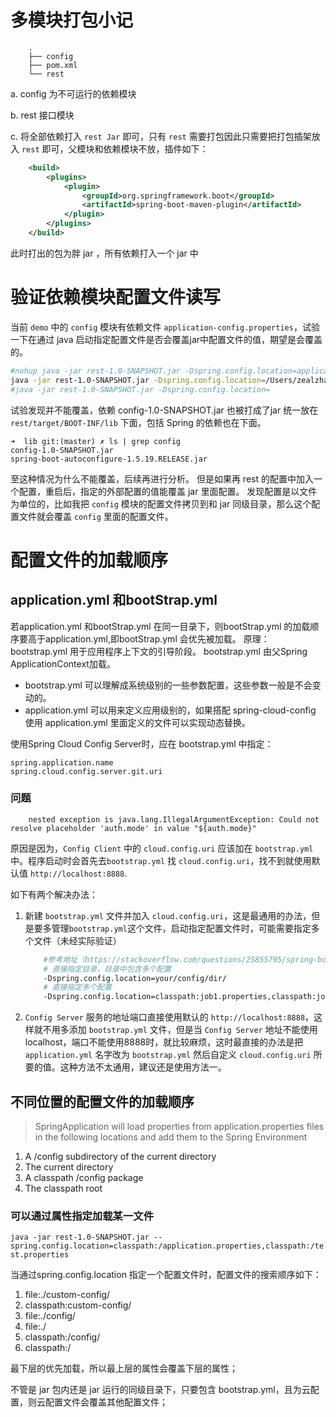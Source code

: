 # 多模块打包小记

```
    .
    ├── config
    ├── pom.xml
    └── rest
```
a. config 为不可运行的依赖模块

b. rest 接口模块

c. 将全部依赖打入 `rest Jar` 即可，只有 `rest` 需要打包因此只需要把打包插架放入 `rest` 即可，父模块和依赖模块不放，插件如下：

```xml
    <build>
        <plugins>
            <plugin>
                <groupId>org.springframework.boot</groupId>
                <artifactId>spring-boot-maven-plugin</artifactId>
            </plugin>
        </plugins>
    </build>
```
此时打出的包为胖 jar ，所有依赖打入一个 jar 中

# 验证依赖模块配置文件读写
当前 `demo` 中的 `config` 模块有依赖文件 `application-config.properties`，试验一下在通过 java 启动指定配置文件是否会覆盖jar中配置文件的值，期望是会覆盖的。

```bash
#nohup java -jar rest-1.0-SNAPSHOT.jar -Dspring.config.location=application.properties > /dev/null 2>&1 &
java -jar rest-1.0-SNAPSHOT.jar -Dspring.config.location=/Users/zealzhangz/Documents/dev/company/sky-test/config-test/rest/target/application.properties
#java -jar rest-1.0-SNAPSHOT.jar -Dspring.config.location=
```
试验发现并不能覆盖，依赖 config-1.0-SNAPSHOT.jar 也被打成了jar 统一放在 `rest/target/BOOT-INF/lib` 下面，包括 Spring 的依赖也在下面。

```
➜  lib git:(master) ✗ ls | grep config 
config-1.0-SNAPSHOT.jar
spring-boot-autoconfigure-1.5.19.RELEASE.jar

```
至这种情况为什么不能覆盖，后续再进行分析。
但是如果再 rest 的配置中加入一个配置，重启后，指定的外部配置的值能覆盖 jar 里面配置。
发现配置是以文件为单位的，比如我把 `config` 模块的配置文件拷贝到和 jar 同级目录，那么这个配置文件就会覆盖 `config` 里面的配置文件。

# 配置文件的加载顺序
## application.yml 和bootStrap.yml
若application.yml 和bootStrap.yml 在同一目录下，则bootStrap.yml 的加载顺序要高于application.yml,即bootStrap.yml  会优先被加载。
原理：
bootstrap.yml 用于应用程序上下文的引导阶段。 bootstrap.yml 由父Spring ApplicationContext加载。

- bootstrap.yml 可以理解成系统级别的一些参数配置，这些参数一般是不会变动的。
- application.yml 可以用来定义应用级别的，如果搭配 spring-cloud-config 使用 application.yml 里面定义的文件可以实现动态替换。

使用Spring Cloud Config Server时，应在 bootstrap.yml 中指定：

```
spring.application.name
spring.cloud.config.server.git.uri
```

### 问题

```
    nested exception is java.lang.IllegalArgumentException: Could not resolve placeholder 'auth.mode' in value "${auth.mode}"
```
原因是因为，`Config Client` 中的 `cloud.config.uri` 应该加在 `bootstrap.yml` 中。程序启动时会首先去`bootstrap.yml` 找 `cloud.config.uri`，找不到就使用默认值 `http://localhost:8888`.

如下有两个解决办法：
1. 新建 `bootstrap.yml` 文件并加入 `cloud.config.uri`，这是最通用的办法，但是要多管理`bootstrap.yml`这个文件，启动指定配置文件时，可能需要指定多个文件（未经实际验证）

    ```bash
        #参考地址（https://stackoverflow.com/questions/25855795/spring-boot-and-multiple-external-configuration-files）
        # 直接指定目录，目录中包含多个配置
        -Dspring.config.location=your/config/dir/
        # 直接指定多个配置
        -Dspring.config.location=classpath:job1.properties,classpath:job2.properties
    ```
2. `Config Server` 服务的地址端口直接使用默认的 `http://localhost:8888`，这样就不用多添加 `bootstrap.yml` 文件，但是当 `Config Server` 地址不能使用localhost，端口不能使用8888时，就比较麻烦，这时最直接的办法是把 `application.yml` 名字改为 `bootstrap.yml` 然后自定义 `cloud.config.uri` 所要的值。这种方法不太通用，建议还是使用方法一。

## 不同位置的配置文件的加载顺序

> SpringApplication will load properties from application.properties files in the following locations and add them to the Spring Environment

1. A /config subdirectory of the current directory
2. The current directory
3. A classpath /config package 
4. The classpath root

### 可以通过属性指定加载某一文件
`java -jar rest-1.0-SNAPSHOT.jar --spring.config.location=classpath:/application.properties,classpath:/test.properties`

当通过spring.config.location 指定一个配置文件时，配置文件的搜索顺序如下：
1. file:./custom-config/
2. classpath:custom-config/
3. file:./config/
4. file:./
5. classpath:/config/
6. classpath:/

最下层的优先加载，所以最上层的属性会覆盖下层的属性；

不管是 jar 包内还是 jar 运行的同级目录下，只要包含 bootstrap.yml，且为云配置，则云配置文件会覆盖其他配置文件；

